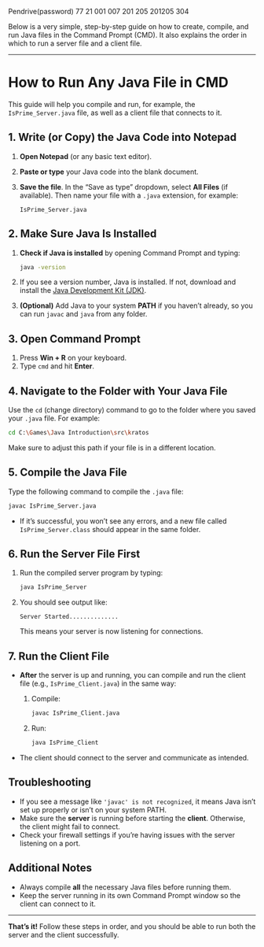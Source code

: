 Pendrive(password)
77
21
001
007
201
205
201205
304

Below is a very simple, step-by-step guide on how to create, compile, and run Java files in the Command Prompt (CMD). It also explains the order in which to run a server file and a client file.

---

# How to Run Any Java File in CMD

This guide will help you compile and run, for example, the `IsPrime_Server.java` file, as well as a client file that connects to it.

## 1. Write (or Copy) the Java Code into Notepad

1. **Open Notepad** (or any basic text editor).
2. **Paste or type** your Java code into the blank document.
3. **Save the file**. In the “Save as type” dropdown, select **All Files** (if available). Then name your file with a `.java` extension, for example:
   
   ```
   IsPrime_Server.java
   ```

## 2. Make Sure Java Is Installed

1. **Check if Java is installed** by opening Command Prompt and typing:
   
   ```sh
   java -version
   ```
   
3. If you see a version number, Java is installed. If not, download and install the [Java Development Kit (JDK)](https://www.oracle.com/java/technologies/javase-downloads.html).
4. **(Optional)** Add Java to your system **PATH** if you haven’t already, so you can run `javac` and `java` from any folder.

## 3. Open Command Prompt

1. Press **Win + R** on your keyboard.
2. Type `cmd` and hit **Enter**.

## 4. Navigate to the Folder with Your Java File

Use the `cd` (change directory) command to go to the folder where you saved your `.java` file. For example:

```sh
cd C:\Games\Java Introduction\src\kratos
```

Make sure to adjust this path if your file is in a different location.

## 5. Compile the Java File

Type the following command to compile the `.java` file:

```sh
javac IsPrime_Server.java
```

- If it’s successful, you won’t see any errors, and a new file called `IsPrime_Server.class` should appear in the same folder.

## 6. Run the Server File First

1. Run the compiled server program by typing:
   
   ```sh
   java IsPrime_Server
   ```
   
4. You should see output like:

   ```
   Server Started..............
   ```
   
   This means your server is now listening for connections.

## 7. Run the Client File

- **After** the server is up and running, you can compile and run the client file (e.g., `IsPrime_Client.java`) in the same way:
  1. Compile:

     ```sh
     javac IsPrime_Client.java
     ```
     
  3. Run:

     ```sh
     java IsPrime_Client
     ```
     
- The client should connect to the server and communicate as intended.

## Troubleshooting

- If you see a message like `'javac' is not recognized`, it means Java isn’t set up properly or isn’t on your system PATH.
- Make sure the **server** is running before starting the **client**. Otherwise, the client might fail to connect.
- Check your firewall settings if you’re having issues with the server listening on a port.

## Additional Notes

- Always compile **all** the necessary Java files before running them.
- Keep the server running in its own Command Prompt window so the client can connect to it.

---

**That’s it!** Follow these steps in order, and you should be able to run both the server and the client successfully.
